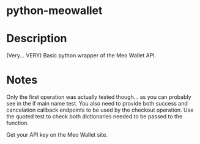 python-meowallet
================

# Description
(Very... VERY) Basic python wrapper of the Meo Wallet API.

# Notes
Only the first operation was actually tested though... as you can probably see in the if main name test. You also need to provide both success and cancelation callback endpoints to be used by the checkout operation. Use the quoted test to check both dictionaries needed to be passed to the function.

Get your API key on the Meo Wallet site.


